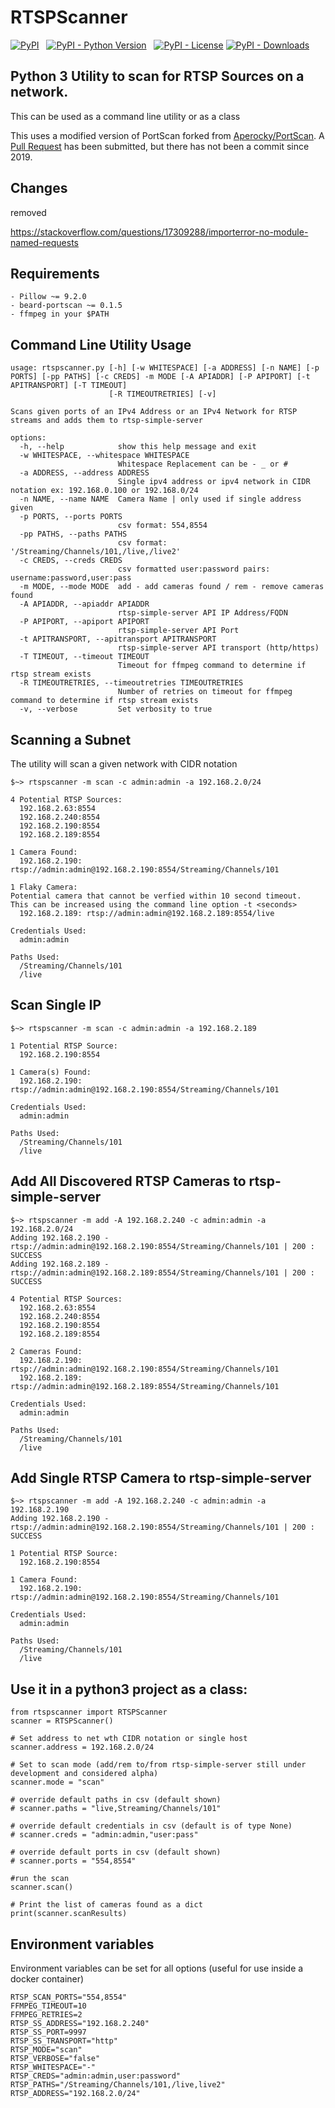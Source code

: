 # RTSPScanner

[![PyPI](https://img.shields.io/pypi/v/rtspscanner)](https://pypi.org/project/rtspscanner/) &nbsp; [![PyPI - Python Version](https://img.shields.io/pypi/pyversions/rtspscanner)](https://pypi.org/project/rtspscanner/) &nbsp; [![PyPI - License](https://img.shields.io/pypi/l/rtspscanner)](https://pypi.org/project/rtspscanner/) [![PyPI - Downloads](https://img.shields.io/pypi/dm/portscanner)](https://pypi.org/project/rtspscanner/)

## Python 3 Utility to scan for RTSP Sources on a network.
This can be used as a command line utility or as a class

This uses a modified version of PortScan forked from [Aperocky/PortScan](https://github.com/Aperocky/PortScan).
A [Pull Request](https://github.com/Aperocky/PortScan/pull/1) has been submitted, but there has not been a commit since 2019.

## Changes 
removed 

https://stackoverflow.com/questions/17309288/importerror-no-module-named-requests


## Requirements
    - Pillow ~= 9.2.0
    - beard-portscan ~= 0.1.5
    - ffmpeg in your $PATH

## Command Line Utility Usage
```
usage: rtspscanner.py [-h] [-w WHITESPACE] [-a ADDRESS] [-n NAME] [-p PORTS] [-pp PATHS] [-c CREDS] -m MODE [-A APIADDR] [-P APIPORT] [-t APITRANSPORT] [-T TIMEOUT]
                      [-R TIMEOUTRETRIES] [-v]

Scans given ports of an IPv4 Address or an IPv4 Network for RTSP streams and adds them to rtsp-simple-server

options:
  -h, --help            show this help message and exit
  -w WHITESPACE, --whitespace WHITESPACE
                        Whitespace Replacement can be - _ or #
  -a ADDRESS, --address ADDRESS
                        Single ipv4 address or ipv4 network in CIDR notation ex: 192.168.0.100 or 192.168.0/24
  -n NAME, --name NAME  Camera Name | only used if single address given
  -p PORTS, --ports PORTS
                        csv format: 554,8554
  -pp PATHS, --paths PATHS
                        csv format: '/Streaming/Channels/101,/live,/live2'
  -c CREDS, --creds CREDS
                        csv formatted user:password pairs: username:password,user:pass
  -m MODE, --mode MODE  add - add cameras found / rem - remove cameras found
  -A APIADDR, --apiaddr APIADDR
                        rtsp-simple-server API IP Address/FQDN
  -P APIPORT, --apiport APIPORT
                        rtsp-simple-server API Port
  -t APITRANSPORT, --apitransport APITRANSPORT
                        rtsp-simple-server API transport (http/https)
  -T TIMEOUT, --timeout TIMEOUT
                        Timeout for ffmpeg command to determine if rtsp stream exists
  -R TIMEOUTRETRIES, --timeoutretries TIMEOUTRETRIES
                        Number of retries on timeout for ffmpeg command to determine if rtsp stream exists
  -v, --verbose         Set verbosity to true
```
## Scanning a Subnet
The utility will scan a given network with CIDR notation
```
$~> rtspscanner -m scan -c admin:admin -a 192.168.2.0/24

4 Potential RTSP Sources:
  192.168.2.63:8554
  192.168.2.240:8554
  192.168.2.190:8554
  192.168.2.189:8554

1 Camera Found:
  192.168.2.190: rtsp://admin:admin@192.168.2.190:8554/Streaming/Channels/101

1 Flaky Camera:
Potential camera that cannot be verfied within 10 second timeout.
This can be increased using the command line option -t <seconds>
  192.168.2.189: rtsp://admin:admin@192.168.2.189:8554/live

Credentials Used:
  admin:admin

Paths Used:
  /Streaming/Channels/101
  /live
```

## Scan Single IP

```
$~> rtspscanner -m scan -c admin:admin -a 192.168.2.189

1 Potential RTSP Source:
  192.168.2.190:8554

1 Camera(s) Found:
  192.168.2.190: rtsp://admin:admin@192.168.2.190:8554/Streaming/Channels/101

Credentials Used:
  admin:admin

Paths Used:
  /Streaming/Channels/101
  /live
```

## Add All Discovered RTSP Cameras to rtsp-simple-server

```
$~> rtspscanner -m add -A 192.168.2.240 -c admin:admin -a 192.168.2.0/24
Adding 192.168.2.190 - rtsp://admin:admin@192.168.2.190:8554/Streaming/Channels/101 | 200 : SUCCESS
Adding 192.168.2.189 - rtsp://admin:admin@192.168.2.189:8554/Streaming/Channels/101 | 200 : SUCCESS

4 Potential RTSP Sources:
  192.168.2.63:8554
  192.168.2.240:8554
  192.168.2.190:8554
  192.168.2.189:8554

2 Cameras Found:
  192.168.2.190: rtsp://admin:admin@192.168.2.190:8554/Streaming/Channels/101
  192.168.2.189: rtsp://admin:admin@192.168.2.189:8554/Streaming/Channels/101

Credentials Used:
  admin:admin

Paths Used:
  /Streaming/Channels/101
  /live
```

## Add Single RTSP Camera to rtsp-simple-server

```
$~> rtspscanner -m add -A 192.168.2.240 -c admin:admin -a 192.168.2.190
Adding 192.168.2.190 - rtsp://admin:admin@192.168.2.190:8554/Streaming/Channels/101 | 200 : SUCCESS

1 Potential RTSP Source:
  192.168.2.190:8554

1 Camera Found:
  192.168.2.190: rtsp://admin:admin@192.168.2.190:8554/Streaming/Channels/101

Credentials Used:
  admin:admin

Paths Used:
  /Streaming/Channels/101
  /live
```

## Use it in a python3 project as a class:
```
from rtspscanner import RTSPScanner
scanner = RTSPScanner()

# Set address to net wth CIDR notation or single host
scanner.address = 192.168.2.0/24

# Set to scan mode (add/rem to/from rtsp-simple-server still under development and considered alpha)
scanner.mode = "scan"

# override default paths in csv (default shown)
# scanner.paths = "live,Streaming/Channels/101"

# override default credentials in csv (default is of type None)
# scanner.creds = "admin:admin,"user:pass"

# override default ports in csv (default shown)
# scanner.ports = "554,8554"

#run the scan
scanner.scan()

# Print the list of cameras found as a dict
print(scanner.scanResults)
```

## Environment variables
Environment variables can be set for all options (useful for use inside a docker container)
```
RTSP_SCAN_PORTS="554,8554"
FFMPEG_TIMEOUT=10
FFMPEG_RETRIES=2
RTSP_SS_ADDRESS="192.168.2.240"
RTSP_SS_PORT=9997
RTSP_SS_TRANSPORT="http"
RTSP_MODE="scan"
RTSP_VERBOSE="false"
RTSP_WHITESPACE="-"
RTSP_CREDS="admin:admin,user:password"
RTSP_PATHS="/Streaming/Channels/101,/live,live2"
RTSP_ADDRESS="192.168.2.0/24"
```